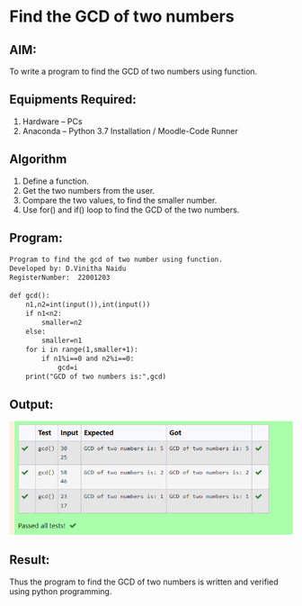 # Find the GCD of two numbers

## AIM:
To write a program to find the GCD of two numbers using function.

## Equipments Required:
1. Hardware – PCs
2. Anaconda – Python 3.7 Installation / Moodle-Code Runner

## Algorithm
1. Define a function.
2. Get the two numbers from the user.
3. Compare the two values, to find the smaller number.
4. Use for() and if() loop to find the GCD of the two numbers.

## Program:
```
Program to find the gcd of two number using function.
Developed by: D.Vinitha Naidu
RegisterNumber:  22001203

def gcd():
    n1,n2=int(input()),int(input())
    if n1<n2:
        smaller=n2
    else:
        smaller=n1
    for i in range(1,smaller+1):
        if n1%i==0 and n2%i==0:
            gcd=i
    print("GCD of two numbers is:",gcd)
```

## Output:
![Output](/Screenshot_20230121_041626.png)


## Result:
Thus the program to find the GCD of two numbers is written and verified using python programming.
